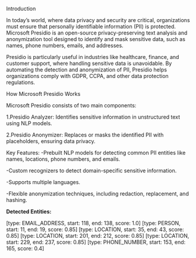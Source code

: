Introduction

In today’s world, where data privacy and security are critical, organizations must ensure that personally identifiable information (PII) is protected. Microsoft Presidio is an open-source privacy-preserving text analysis and anonymization tool designed to identify and mask sensitive data, such as names, phone numbers, emails, and addresses.

Presidio is particularly useful in industries like healthcare, finance, and customer support, where handling sensitive data is unavoidable. By automating the detection and anonymization of PII, Presidio helps organizations comply with GDPR, CCPA, and other data protection regulations.


How Microsoft Presidio Works

Microsoft Presidio consists of two main components:

  1.Presidio Analyzer: Identifies sensitive information in unstructured text using NLP models.
  
  2.Presidio Anonymizer: Replaces or masks the identified PII with placeholders, ensuring data privacy.


Key Features:
  -Prebuilt NLP models for detecting common PII entities like names, locations, phone numbers, and emails.
  
  -Custom recognizers to detect domain-specific sensitive information.
  
  -Supports multiple languages.
  
  -Flexible anonymization techniques, including redaction, replacement, and hashing.



**Detected Entities:**

[type: EMAIL_ADDRESS, start: 118, end: 138, score: 1.0]
[type: PERSON, start: 11, end: 19, score: 0.85]
[type: LOCATION, start: 35, end: 43, score: 0.85]
[type: LOCATION, start: 201, end: 212, score: 0.85]
[type: LOCATION, start: 229, end: 237, score: 0.85]
[type: PHONE_NUMBER, start: 153, end: 165, score: 0.4]
  
